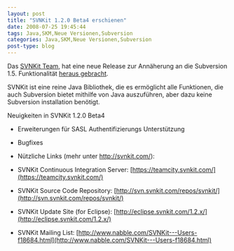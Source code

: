 ```yaml
---
layout: post
title: "SVNKit 1.2.0 Beta4 erschienen"
date: 2008-07-25 19:45:44
tags: Java,SKM,Neue Versionen,Subversion
categories: Java,SKM,Neue Versionen,Subversion
post-type: blog
---
```

Das [SVNKit Team](http://www.svnkit.com "SVNKit Team"), hat eine neue Release zur Annäherung an die Subversion 1.5. Funktionalität 
[heraus gebracht](http://www.nabble.com/-ANN--SVNKit-1.2.0-beta4-is-available.-td18655426.html "heraus gebracht").

SVNKit ist eine reine Java Bibliothek, die es ermöglicht alle Funktionen, die auch Subversion bietet mithilfe von Java auszuführen, aber dazu keine Subversion installation benötigt.

Neuigkeiten in SVNKit 1.2.0 Beta4

+ Erweiterungen für SASL Authentifizierungs Unterstützung
+ Bugfixes

+ Nützliche Links (mehr unter http://svnkit.com/):
 + SVNKit Continuous Integration Server: [https://teamcity.svnkit.com/](https://teamcity.svnkit.com/)
 + SVNKit Source Code Repository: [http://svn.svnkit.com/repos/svnkit/](http://svn.svnkit.com/repos/svnkit/)
 + SVNKit Update Site (for Eclipse): [http://eclipse.svnkit.com/1.2.x/](http://eclipse.svnkit.com/1.2.x/)
 + SVNKit Mailing List: [http://www.nabble.com/SVNKit---Users-f18684.html](http://www.nabble.com/SVNKit---Users-f18684.html)
